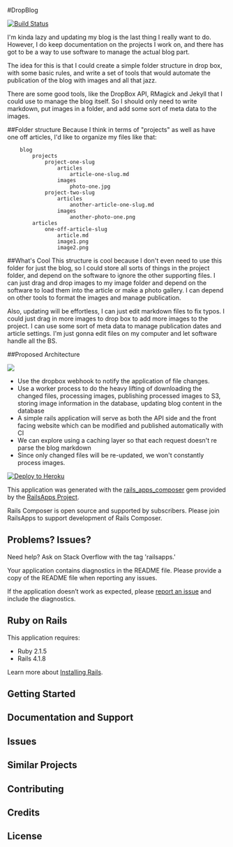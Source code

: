 #DropBlog

[![Build Status](https://travis-ci.org/neverstopbuilding/dropblog.svg?branch=master)](https://travis-ci.org/neverstopbuilding/dropblog)

I'm kinda lazy and updating my blog is the last thing I really want to do. However, I do keep documentation on the projects I work on, and there has got to be a way to use software to manage the actual blog part. 

The idea for this is that I could create a simple folder structure in drop box, with some basic rules, and write a set of tools that would automate the publication of the blog with images and all that jazz.

There are some good tools, like the DropBox API, RMagick and Jekyll that I could use to manage the blog itself. So I should only need to write markdown, put images in a folder, and add some sort of meta data to the images.

##Folder structure
Because I think in terms of "projects" as well as have one off articles, I'd like to organize my files like that:

```
    blog
        projects
            project-one-slug
                articles
                    article-one-slug.md
                images
                    photo-one.jpg
            project-two-slug
                articles
                    another-article-one-slug.md
                images
                    another-photo-one.png
        articles
            one-off-article-slug
                article.md
                image1.png
                image2.png
```


##What's Cool
This structure is cool because I don't even need to use this folder for just the blog, so I could store all sorts of things in the project folder, and depend on the software to ignore the other supporting files. I can just drag and drop images to my image folder and depend on the software to load them into the article or make a photo gallery. I can depend on other tools to format the images and manage publication. 

Also, updating will be effortless, I can just edit markdown files to fix typos. I could just drag in more images to drop box to add more images to the project. I can use some sort of meta data to manage publication dates and article settings. I'm just gonna edit files on my computer and let software handle all the BS.

##Proposed Architecture

<img src="https://docs.google.com/drawings/d/1_RW2Ro0tOObCKw6MndtMXYpX_LX6PVnoWZsoa1WI9Yw/pub?w=960&amp;h=720">

- Use the dropbox webhook to notify the application of file changes.
- Use a worker process to do the heavy lifting of downloading the changed files, processing images, publishing processed images to S3, storing image information in the database, updating blog content in the database
- A simple rails application will serve as both the API side and the front facing website which can be modified and published automatically with CI
- We can explore using a caching layer so that each request doesn't re parse the blog markdown
- Since only changed files will be re-updated, we won't constantly process images.

[![Deploy to Heroku](https://www.herokucdn.com/deploy/button.png)](https://heroku.com/deploy)

This application was generated with the [rails_apps_composer](https://github.com/RailsApps/rails_apps_composer) gem
provided by the [RailsApps Project](http://railsapps.github.io/).

Rails Composer is open source and supported by subscribers. Please join RailsApps to support development of Rails Composer.

Problems? Issues?
-----------

Need help? Ask on Stack Overflow with the tag 'railsapps.'

Your application contains diagnostics in the README file. Please provide a copy of the README file when reporting any issues.

If the application doesn’t work as expected, please [report an issue](https://github.com/RailsApps/rails_apps_composer/issues)
and include the diagnostics.

Ruby on Rails
-------------

This application requires:

- Ruby 2.1.5
- Rails 4.1.8

Learn more about [Installing Rails](http://railsapps.github.io/installing-rails.html).

Getting Started
---------------

Documentation and Support
-------------------------

Issues
-------------

Similar Projects
----------------

Contributing
------------

Credits
-------

License
-------
